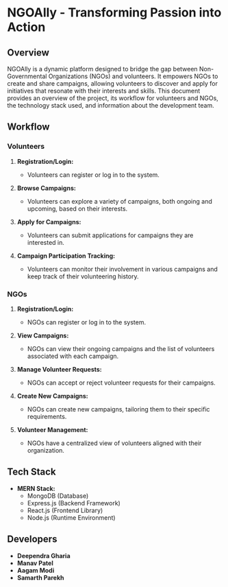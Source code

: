 # NGOAlly - Transforming Passion into Action

## Overview

NGOAlly is a dynamic platform designed to bridge the gap between Non-Governmental Organizations (NGOs) and volunteers. It empowers NGOs to create and share campaigns, allowing volunteers to discover and apply for initiatives that resonate with their interests and skills. This document provides an overview of the project, its workflow for volunteers and NGOs, the technology stack used, and information about the development team.

## Workflow

### Volunteers

1. **Registration/Login:**
   - Volunteers can register or log in to the system.

2. **Browse Campaigns:**
   - Volunteers can explore a variety of campaigns, both ongoing and upcoming, based on their interests.

3. **Apply for Campaigns:**
   - Volunteers can submit applications for campaigns they are interested in.

4. **Campaign Participation Tracking:**
   - Volunteers can monitor their involvement in various campaigns and keep track of their volunteering history.

### NGOs

1. **Registration/Login:**
   - NGOs can register or log in to the system.

2. **View Campaigns:**
   - NGOs can view their ongoing campaigns and the list of volunteers associated with each campaign.

3. **Manage Volunteer Requests:**
   - NGOs can accept or reject volunteer requests for their campaigns.

4. **Create New Campaigns:**
   - NGOs can create new campaigns, tailoring them to their specific requirements.

5. **Volunteer Management:**
   - NGOs have a centralized view of volunteers aligned with their organization.

## Tech Stack

- **MERN Stack:**
  - MongoDB (Database)
  - Express.js (Backend Framework)
  - React.js (Frontend Library)
  - Node.js (Runtime Environment)

## Developers

- **Deependra Gharia**
- **Manav Patel**
- **Aagam Modi**
- **Samarth Parekh**
